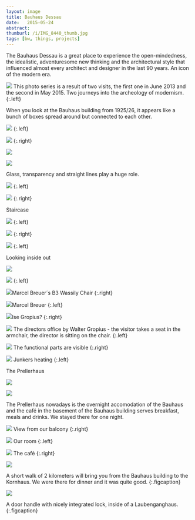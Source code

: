 ```yaml
---
layout: image
title: Bauhaus Dessau
date:   2015-05-24
abstract: 
thumburl: /i/IMG_8440_thumb.jpg
tags: [bw, things, projects]
---
```

The Bauhaus Dessau is a great place to experience the open-mindedness, the idealistic, adventuresome new thinking and the architectural style that influenced almost every architect and designer in the last 90 years. An icon of the modern era.

![]({{site.url}}/i/IMG_8503.jpg)
This photo series is a result of two visits, the first one in June 2013 and the second in May 2015. Two journeys into the archeology of modernism. 
{:.left}

When you look at the Bauhaus building from 1925/26, it appears like a bunch of boxes spread around but connected to each other.

![]({{site.url}}/i/IMG_8404.jpg)
{:.left}

![]({{site.url}}/i/IMG_8387.jpg)
{:.right}

![]({{site.url}}/i/IMG_8488.jpg)

![]({{site.url}}/i/IMG_8428.jpg)

Glass, transparency and straight lines play a huge role. 

![]({{site.url}}/i/IMG_8440.jpg)
{:.left}

![]({{site.url}}/i/IMG_8422.jpg)
{:.right}

Staircase

![]({{site.url}}/i/IMG_8456.jpg)
{:.left}

![]({{site.url}}/i/IMG_8445.jpg)
{:.right}

![]({{site.url}}/i/IMG_8454.jpg)
{:.left}

Looking inside out

![]({{site.url}}/i/IMG_8528.jpg)

![]({{site.url}}/i/IMG_8449.jpg)
{:.left}

![]({{site.url}}/i/IMG_8524.jpg)Marcel Breuer´s B3 Wassily Chair
{:.right}

![]({{site.url}}/i/IMG_5884.jpg)Marcel Breuer
{:.left}

![]({{site.url}}/i/IMG_5885.jpg)Ise Gropius?
{:.right}

![]({{site.url}}/i/IMG_5848.jpg)
The directors office by Walter Gropius - the visitor takes a seat in the armchair, the director is sitting on the chair.
{:.left}

![]({{site.url}}/i/IMG_5833.jpg) 
The functional parts are visible
{:.right}


![]({{site.url}}/i/IMG_5850.jpg) 
Junkers heating
{:.left}

The Prellerhaus

![]({{site.url}}/i/IMG_8411.jpg)

![]({{site.url}}/i/IMG_8407.jpg) 

The Prellerhaus nowadays is the overnight accomodation of the Bauhaus and the café in the basement of the Bauhaus building serves breakfast, meals and drinks. We stayed there for one night.

![]({{site.url}}/i/IMG_8499.jpg) 
View from our balcony
{:.right}

![]({{site.url}}/i/IMG_8394.jpg) 
Our room
{:.left}

![]({{site.url}}/i/IMG_8505.jpg)
The café
{:.right}

![]({{site.url}}/i/IMG_8483.jpg)

A short walk of 2 kilometers will bring you from the Bauhaus building to the Kornhaus. We were there for dinner and it was quite good.
{:.figcaption}

![]({{site.url}}/i/IMG_5888.jpg)

A door handle with nicely integrated lock, inside of a Laubenganghaus.
{:.figcaption}



